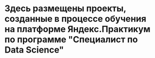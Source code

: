 # Здесь размещены проекты, созданные в процессе обучения на платформе Яндекс.Практикум по программе "Специалист по Data Science"
